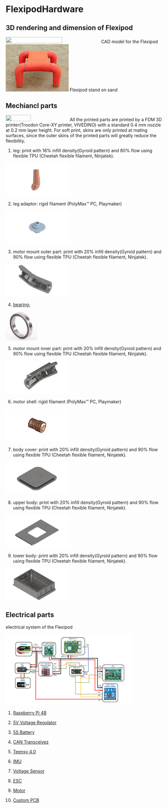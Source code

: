 # FlexipodHardware

## 3D rendering and dimension of Flexipod
<img src="https://github.com/boxiXia/FlexipodHardware/blob/master/images/flexipod.png" width="60%" height="60%">
CAD model for the Flexipod
<img src="https://github.com/boxiXia/FlexipodHardware/blob/master/images/flexipod.jpg" width="40%" height="40%">
Flexipod stand on sand

## Mechiancl parts
<img src="https://github.com/boxiXia/FlexipodHardware/blob/master/images/flexipod_printed_parts_DSC1694.png" width="40%" height="40%">
All the printed parts are printed by a FDM 3D printer(Troodon Core-XY printer, VIVEDINO) with a standard 0.4 mm nozzle at 0.2 mm layer height. For soft print, skins are only printed at mating surfaces, since the outer skins of the printed parts will greatly reduce the flexibility.

1. leg: print with 16% infill density(Gyroid pattern) and 80% flow using flexible TPU (Cheetah flexible filament, Ninjatek).
<img src="https://github.com/boxiXia/FlexipodHardware/blob/master/images/leg.png" width="40%" height="40%">

2. leg adaptor: rigid filament (PolyMax™ PC, Playmaker)
<img src="https://github.com/boxiXia/FlexipodHardware/blob/master/images/leg_coupler.png" width="40%" height="40%">

3. motor mount outer part: print with 20% infill density(Gyroid pattern) and 90% flow using flexible TPU (Cheetah flexible filament, Ninjatek).
<img src="https://github.com/boxiXia/FlexipodHardware/blob/master/images/motor_mount_out.png" width="40%" height="40%">

4. [bearing: ](https://www.amazon.com/6806-Ceramic-Cartridge-Bearing-30x42x7mm/dp/B01MU6Z46A/ref=sr_1_3?dchild=1&keywords=6806-2RS&qid=1604034211&sr=8-3)
<img src="https://github.com/boxiXia/FlexipodHardware/blob/master/images/Bearing.jpg" width="20%" height="20%">

5. motor mount inner part: print with 20% infill density(Gyroid pattern) and 90% flow using flexible TPU (Cheetah flexible filament, Ninjatek).
<img src="https://github.com/boxiXia/FlexipodHardware/blob/master/images/motor_mount_in.png" width="40%" height="40%">

6. motor shell: rigid filament (PolyMax™ PC, Playmaker)
<img src="https://github.com/boxiXia/FlexipodHardware/blob/master/images/motor_shell.png" width="40%" height="40%">

7. body cover: print with 20% infill density(Gyroid pattern) and 90% flow using flexible TPU (Cheetah flexible filament, Ninjatek).
<img src="https://github.com/boxiXia/FlexipodHardware/blob/master/images/body_cover.png" width="40%" height="40%">

8. upper body: print with 20% infill density(Gyroid pattern) and 90% flow using flexible TPU (Cheetah flexible filament, Ninjatek).
<img src="https://github.com/boxiXia/FlexipodHardware/blob/master/images/upper_body.png" width="40%" height="40%">

9. lower body: print with 20% infill density(Gyroid pattern) and 90% flow using flexible TPU (Cheetah flexible filament, Ninjatek).
<img src="https://github.com/boxiXia/FlexipodHardware/blob/master/images/lower_body.png" width="40%" height="40%">

## Electrical parts
electrical system of the Flexipod  

<img src="https://github.com/boxiXia/FlexipodHardware/blob/master/images/schematics.png" width="80%" height="80%">

1. [Raspberry Pi 4B](https://www.amazon.com/Raspberry-Model-2019-Quad-Bluetooth/dp/B07TC2BK1X/ref=sr_1_5?crid=2TAFP75A787CM&dchild=1&keywords=raspberry+pi+4&sprefix=raspberr%2Caps%2C187&sr=8-5)

2. [5V Voltage Regulator](https://www.pololu.com/product/4091)

3. [5S Battery](https://www.amazon.com/Ovonic-1300mAh-Battery-Professional-Competitions/dp/B07JXZCHWM/ref=sr_1_4?dchild=1&keywords=Ovonic+5S+battery&qid=1598477273&sr=8-4)

4. [CAN Transceivez](https://www.amazon.com/dp/B07V5LGBC8/?coliid=I3FNNXJG3YL6HU&colid=34AXXXH87PSUB&psc=1&ref_=lv_ov_lig_dp_it)

5. [Teensy 4.0](https://www.amazon.com/Teensy-4-0-With-Pins/dp/B08259KDHY/ref=sr_1_3?crid=29SHX3YSS7XUC&dchild=1&keywords=teensy+4.0&sprefix=teensy+%2Caps%2C167&sr=8-3)

6. [IMU](https://www.adafruit.com/product/4517)

7. [Voltage Sensor](https://www.adafruit.com/product/4226)

8. [ESC](https://store.dji.com/product/rm-c620-brushless-dc-motor-speed-controller?set_country=US&gclid=EAIaIQobChMI2s7r6Oi56wIVDsDICh1QPgAQEAYYASABEgI1tvD_BwE)

9. [Motor](https://store.dji.com/product/rm-m3508-p19-brushless-dc-gear-motor?set_country=US&gclid=EAIaIQobChMI_8WYiem56wIVluSzCh2VIABiEAYYASABEgJY_vD_BwE)

10. [Custom PCB](https://github.com/boxiXia/FlexipodHardware/tree/master/mechanical_model/PCB/Gerber%20%26%20drill)
